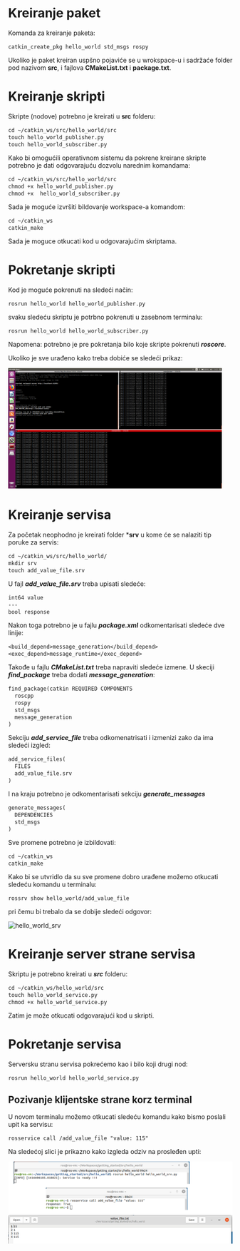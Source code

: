 # Kreiranje paket

Komanda za kreiranje paketa:
```
catkin_create_pkg hello_world std_msgs rospy
```

Ukoliko je paket kreiran uspšno pojaviće se u wrokspace-u i sadržaće folder pod nazivom **src**, i fajlova **CMakeList.txt** i **package.txt**.

# Kreiranje skripti
Skripte (nodove) potrebno je kreirati u **src** folderu:
```
cd ~/catkin_ws/src/hello_world/src
touch hello_world_publisher.py
touch hello_world_subscriber.py
```

Kako bi omogućili operativnom sistemu da pokrene kreirane skripte potrebno je dati odgovarajuću dozvolu narednim komandama:
```
cd ~/catkin_ws/src/hello_world/src
chmod +x hello_world_publisher.py
chmod +x  hello_world_subscriber.py
```

Sada je moguće izvršiti bildovanje workspace-a komandom:
```
cd ~/catkin_ws
catkin_make
```

Sada je moguce otkucati kod u odgovarajućim skriptama.

# Pokretanje skripti
Kod je moguće pokrenuti na sledeći način:
```
rosrun hello_world hello_world_publisher.py
```
svaku sledeću skriptu je potrbno pokrenuti u zasebnom terminalu:
```
rosrun hello_world hello_world_subscriber.py
```

Napomena: potrebno je pre pokretanja bilo koje skripte pokrenuti ***roscore***.

Ukoliko je sve urađeno kako treba dobiće se sledeći prikaz:

![hello_world_pub_sub](hello_world_pub_sub.png)

# Kreiranje servisa

Za početak neophodno je kreirati folder ***srv** u kome će se nalaziti tip poruke za servis:
```
cd ~/catkin_ws/src/hello_world/
mkdir srv
touch add_value_file.srv
```

U fajl ***add_value_file.srv*** treba upisati sledeće:
```
int64 value
---
bool response
```

Nakon toga potrebno je u fajlu ***package.xml*** odkomentarisati sledeće dve linije:
```
<build_depend>message_generation</build_depend>
<exec_depend>message_runtime</exec_depend>
```

Takođe u fajlu ***CMakeList.txt*** treba napraviti sledeće izmene. U skeciji ***find_package*** treba dodati ***message_generation***:
```
find_package(catkin REQUIRED COMPONENTS
  roscpp
  rospy
  std_msgs
  message_generation
)
```
Sekciju ***add_service_file*** treba odkomenatrisati i izmenizi zako da ima sledeći izgled:
```
add_service_files(
  FILES
  add_value_file.srv
)
```

I na kraju potrebno je odkomentarisati sekciju ***generate_messages***
```
generate_messages(
  DEPENDENCIES
  std_msgs
)
```

Sve promene potrebno je izbildovati:
```
cd ~/catkin_ws
catkin_make
```

Kako bi se utvridlo da su sve promene dobro urađene možemo otkucati sledeću komandu u terminalu:
```
rossrv show hello_world/add_value_file
```
pri čemu bi trebalo da se dobije sledeći odgovor:

![hello_world_srv](hell_world_srv.png)

# Kreiranje server strane servisa

Skriptu je potrebno kreirati u ***src*** folderu:
```
cd ~/catkin_ws/hello_world/src
touch hello_world_service.py
chmod +x hello_world_service.py
```

Zatim je može otkucati odgovarajući kod u skripti.

# Pokretanje servisa

Serversku stranu servisa pokrećemo kao i bilo koji drugi nod:
```
rosrun hello_world hello_world_service.py
```

## Pozivanje klijentske strane korz terminal

U novom terminalu možemo otkucati sledeću komandu kako bismo poslali upit ka servisu:
```
rosservice call /add_value_file "value: 115"
```

Na sledećoj slici je prikazno kako izgleda odziv na prosleđen upti:

![hello_world_srv1](hello_world_srv1.png)
